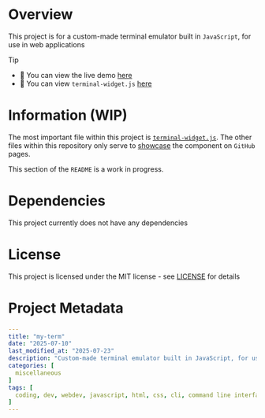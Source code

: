 # Overview
This project is for a custom-made terminal emulator built in `JavaScript`, for use in web applications

> [!TIP]
> - 🚀 You can view the live demo [here](https://scarletti-ben.github.io/my-term)
> - 📁 You can view `terminal-widget.js` [here](./docs/components/terminal-widget.js)

# Information (WIP)
The most important file within this project is [`terminal-widget.js`](./docs/components/terminal-widget.js). The other files within this repository only serve to [showcase](https://scarletti-ben.github.io/my-term) the component on `GitHub` pages.

This section of the `README` is a work in progress.

# Dependencies
This project currently does not have any dependencies

# License
This project is licensed under the MIT license - see [LICENSE](LICENSE) for details

# Project Metadata
```yaml
---
title: "my-term"
date: "2025-07-10"
last_modified_at: "2025-07-23"
description: "Custom-made terminal emulator built in JavaScript, for use in web applications"
categories: [
  miscellaneous
]
tags: [
  coding, dev, webdev, javascript, html, css, cli, command line interface, terminal, my-term, myterm, shell
]
---
```